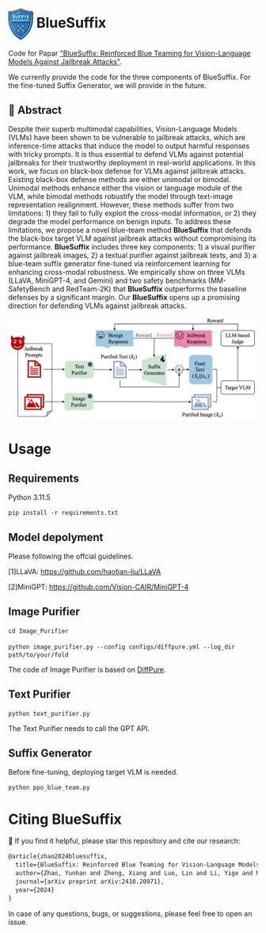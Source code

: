 # <img src="./generator.jpg" alt="Logo" width="50" style="vertical-align: middle;"> BlueSuffix


Code for Papar ["BlueSuffix: Reinforced Blue Teaming for Vision-Language Models Against Jailbreak Attacks"](https://arxiv.org/abs/2410.20971). 

We currently provide the code for the three components of BlueSuffix. For the fine-tuned Suffix Generator, we will provide in the future.
 
## 📌 Abstract

Despite their superb multimodal capabilities, Vision-Language Models (VLMs) have been shown to be vulnerable to jailbreak attacks, which are inference-time attacks that induce the model to output harmful responses with tricky prompts. It is thus essential to defend VLMs against potential jailbreaks for their trustworthy deployment in real-world applications. In this work, we focus on black-box defense for VLMs against jailbreak attacks. Existing black-box defense methods are either unimodal or bimodal. Unimodal methods enhance either the vision or language module of the VLM, while bimodal methods robustify the model through text-image representation realignment. However, these methods suffer from two limitations: 1) they fail to fully exploit the cross-modal information, or 2) they degrade the model performance on benign inputs. To address these limitations, we propose a novel blue-team method **BlueSuffix** that defends the black-box target VLM against jailbreak attacks without compromising its performance. **BlueSuffix** includes three key components: 1) a visual purifier against jailbreak images, 2) a textual purifier against jailbreak texts, and 3) a blue-team suffix generator fine-tuned via reinforcement learning for enhancing cross-modal robustness. We empirically show on three VLMs (LLaVA, MiniGPT-4, and Gemini) and two safety benchmarks (MM-SafetyBench and RedTeam-2K) that **BlueSuffix** outperforms the baseline defenses by a significant margin. Our **BlueSuffix** opens up a promising direction for defending VLMs against jailbreak attacks.

![BlueSuffix](./framework.jpg)


# Usage

## Requirements

Python 3.11.5

```
pip install -r requirements.txt
```

## Model depolyment

Please following the offcial guidelines.

[1]LLaVA: https://github.com/haotian-liu/LLaVA

[2]MiniGPT: https://github.com/Vision-CAIR/MiniGPT-4

## Image Purifier

```
cd Image_Purifier

python image_purifier.py --config configs/diffpure.yml --log_dir path/to/your/fold
```
The code of Image Purifier is based on [DiffPure](https://github.com/NVlabs/DiffPure).

## Text Purifier

```
python text_purifier.py
```
The Text Purifier needs to call the GPT API.

## Suffix Generator
Before fine-tuning, deploying target VLM is needed.

```
python ppo_blue_team.py
```

# Citing BlueSuffix
🌟 If you find it helpful, please star this repository and cite our research:
```tex
@article{zhao2024bluesuffix,
  title={BlueSuffix: Reinforced Blue Teaming for Vision-Language Models Against Jailbreak Attacks},
  author={Zhao, Yunhan and Zheng, Xiang and Luo, Lin and Li, Yige and Ma, Xingjun and Jiang, Yu-Gang},
  journal={arXiv preprint arXiv:2410.20971},
  year={2024}
}
```
In case of any questions, bugs, or suggestions, please feel free to open an issue.

